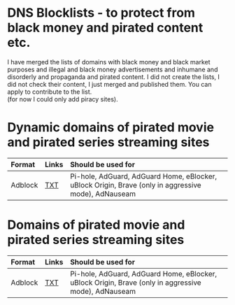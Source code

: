 # DNS Blocklists - to protect from black money and pirated content etc.
I have merged the lists of domains with black money and black market purposes and illegal and black money advertisements and inhumane and disorderly and propaganda and pirated content. I did not create the lists, I did not check their content, I just merged and published them. You can apply to contribute to the list.  
(for now I could only add piracy sites).

# Dynamic domains of pirated movie and pirated series streaming sites
| Format | Links | Should be used for |
|:-------|:------|:----------------------------------------------------------------------------------------------------------------------------------|
| Adblock | [TXT](https://raw.githubusercontent.com/universish/dns-blocklists-blackmoney/refs/heads/main/illegal-TV_series-film-domains-dinamic-dns-blocklist.txt) | Pi-hole, AdGuard, AdGuard Home, eBlocker, uBlock Origin, Brave (only in aggressive mode), AdNauseam |

# Domains of pirated movie and pirated series streaming sites
| Format | Links | Should be used for |
|:-------|:------|:----------------------------------------------------------------------------------------------------------------------------------|
| Adblock | [TXT](https://raw.githubusercontent.com/universish/dns-blocklists-blackmoney/refs/heads/main/illegal-TV_series-film-domains-dns-blocklist.txt) | Pi-hole, AdGuard, AdGuard Home, eBlocker, uBlock Origin, Brave (only in aggressive mode), AdNauseam |
